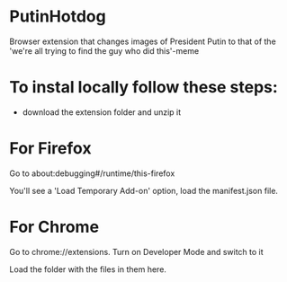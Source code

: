 # PutinHotdog
Browser extension that changes images of President Putin to that of the 'we're all trying to find the guy who did this'-meme

# To instal locally follow these steps:
- download the extension folder and unzip it

# For Firefox
Go to about:debugging#/runtime/this-firefox

You'll see a 'Load Temporary Add-on' option, load the manifest.json file.

# For Chrome
Go to chrome://extensions.
Turn on Developer Mode and switch to it

Load the folder with the files in them here.
